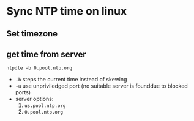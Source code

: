 # Sync NTP time on linux

## Set timezone

## get time from server

```
ntpdte -b 0.pool.ntp.org
```
- `-b` steps the current time instead of skewing
- `-u` use unpriviledged port (no suitable server is founddue to blocked ports)
- server options:
	1. `us.pool.ntp.org`
	2. `0.pool.ntp.org`
